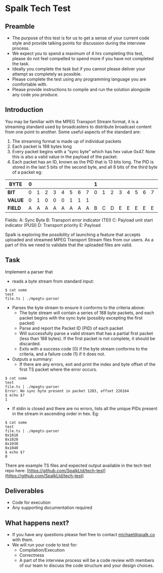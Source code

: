 # Spalk Tech Test
## Preamble
* The purpose of this test is for us to get a sense of your current code style 
and provide talking points for discussion during the interview process.
* We expect you to spend a maximum of 4 hrs completing this test, please do not 
feel compelled to spend more if you have not completed the task.
* Ideally you complete the task but if you cannot please deliver your attempt 
as completely as possible.
* Please complete the test using any programming language you are comfortable 
with.
* Please provide instructions to compile and run the solution alongside any 
code you produce.
## Introduction
You may be familiar with the MPEG Transport Stream format, it is a streaming 
standard used by broadcasters to distribute broadcast content from one point to 
another. Some useful aspects of the standard are:
1. The streaming format is made up of individual packets
2. Each packet is 188 bytes long
3. Every packet begins with a “sync byte” which has hex value 0x47. Note this 
is also a valid value in the payload of the packet.
4. Each packet has an ID, known as the PID that is 13 bits long. The PID is 
stored in the last 5 bits of the second byte, and all 8 bits of the third byte 
of a packet eg:

| **BYTE**  | 0 |   |   |   |   |   |   |   | 1 |   |   |   |   |   |   |   | 2 |   |   |   |   |   |   |   | 3 |   |   |   | ... | 187 |   |   |   |
|-----------|---|---|---|---|---|---|---|---|---|---|---|---|---|---|---|---|---|---|---|---|---|---|---|---|---|---|---|---|-----|-----|---|---|---|
| **BIT**   | 0 | 1 | 2 | 3 | 4 | 5 | 6 | 7 | 0 | 1 | 2 | 3 | 4 | 5 | 6 | 7 | 0 | 1 | 2 | 3 | 4 | 5 | 6 | 7 | 0 | 1 | 2 | 3 | ... | 4   | 5 | 6 | 7 |
| **VALUE** | 0 | 1 | 0 | 0 | 0 | 1 | 1 | 1 |   |   |   |   |   |   |   |   |   |   |   |   |   |   |   |   |   |   |   |   | ... |     |   |   |   |
| **FIELD** | A | A | A | A | A | A | A | A | B | C | D | E | E | E | E | E | E | E | E | E | E | E | E | E | F | F | F | F | ... | F   | F | F | F |

Fields:
A: Sync Byte
B: Transport error indicator (TEI)
C: Payload unit start indicator (PUSI)
D: Transport priority
E: Payload

Spalk is exploring the possibility of launching a feature that accepts uploaded 
and streamed MPEG Transport Stream files from our users. As a part of this we 
need to validate that the uploaded files are valid.

## Task
Implement a parser that 
* reads a byte stream from standard input:

```
$ cat some
test
file.ts | ./mpegts-parser
```
* Parses the byte stream to ensure it conforms to the criteria above:
  * The byte stream will contain a series of 188 byte packets, and each packet 
    begins with the sync byte (possibly excepting the first packet)
  * Parse and report the Packet ID (PID) of each packet
  * Will successfully parse a valid stream that has a partial first packet 
    (less than 188 bytes). If the first packet is not complete, it should be 
    discarded.
  * Exits with a success code (0) if the byte stream conforms to the criteria, 
    and a failure code (1) if it does not.
* Outputs a summary:
  * If there are any errors, exit and print the index and byte offset of the 
    first TS packet where the error occurs.
```
$ cat some
test
file.ts | ./mpegts-parser
Error: No sync byte present in packet 1203, offset 226164
$ echo $?
1
```
  * If stdin is closed and there are no errors, lists all the unique PIDs 
    present in the stream in ascending order in hex. Eg:
```
$ cat some
test
file.ts | ./mpegts-parser
0x1010
0x1020
0x1030
0x1040
$ echo $?
0
```

There are example TS files and expected output available in the tech test repo 
here:
[https://github.com/SpalkLtd/tech-test](https://github.com/SpalkLtd/tech-test)

## Deliverables
* Code for execution
* Any supporting documentation required

## What happens next?
* If you have any questions please feel free to contact [michael@spalk.co](michael@spalk.co) 
  with them.
* We will run your code to test for:
  * Compilation/Execution
  * Correctness
  * A part of the interview process will be a code review with members of our 
		team to discuss the code structure and your design choices.

